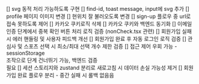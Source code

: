 [] svg 동적 처리 가능하도록 구현
[] find-id, toast message, input에 svg 추가
[] profile 페이지 이미지 변경
[] 현위치 잘 불러오도록 변경
[] sign-up 플로우 중 url로 접속 못하도록 제어
[] 카카오 쿠키로직 삭제
[] 카카오 쿠키와 백엔드 동기화
[] 이메일 인증 단계에서 중복 확인 버튼 처리 로직 검증 (nonCheck.tsx 관련)
[] 회원가입 실패 시 에러 핸들링 및 사용자 피드백 개선
[] 회원가입 완료 후 자동 로그인 로직 검증
[] 관심사 및 스포츠 선택 시 최소/최대 선택 개수 제한 검증
[] 접근 제어 우회 가능 - sessionStorage  
 조작으로 단계 건너뛰기 가능, 백엔드 검증  
 필요
[] 세션 스토리지와 zustand 분리로 새로고침 시 데이터 손실 가능성 제거
[] 회원가입 완료 플로우 분리 - 중간 실패 시 롤백 없음음
